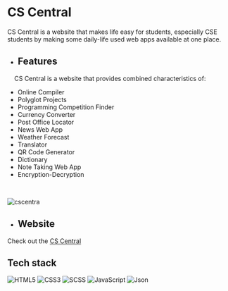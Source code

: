 # CS Central
CS Central is a website that makes life easy for students, especially CSE students by making some daily-life used web apps available at one place.

- ## Features
&nbsp;&nbsp;&nbsp;&nbsp;CS Central is a website that provides combined characteristics of:
- Online Compiler
- Polyglot Projects
- Programming Competition Finder
- Currency Converter
- Post Office Locator
- News Web App
- Weather Forecast
- Translator
- QR Code Generator
- Dictionary
- Note Taking Web App
- Encryption-Decryption

<br>


![cscentra](https://user-images.githubusercontent.com/89595539/232108989-cd2a67a7-30de-45cd-92f0-adbe88117786.png)



- ## Website

Check out the [CS Central](https://lovishprabhakar.is-a.dev/CS-Central/Code/index.html)


## Tech stack

![HTML5](https://img.shields.io/badge/html-%23E34F26.svg?style=for-the-badge&logo=html5&logoColor=white)
![CSS3](https://img.shields.io/badge/css-%231572B6.svg?style=for-the-badge&logo=css3&logoColor=white)
![SCSS](https://img.shields.io/badge/scss-%231572B6.svg?style=for-the-badge&logo=scss3&logoColor=white)
![JavaScript](https://img.shields.io/badge/JavaScirpt-305FCB?style=for-the-badge&logo=JavaScript&logoColor=white)
![Json](https://img.shields.io/badge/Json-305FCB?style=for-the-badge&logo=Json&logoColor=white)
